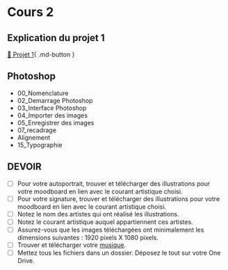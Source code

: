 # Cours 2

## Explication du projet 1
[📁 Projet 1](https://tim-montmorency.com/compendium/582-121%E2%80%93illustration-numerique/projet/projet01){ .md-button }   <br>

## Photoshop
* 00_Nomenclature
* 02_Demarrage Photoshop
* 03_Interface Photoshop
* 04_Importer des images
* 05_Enregistrer des images
* 07_recadrage
* Alignement
* 15_Typographie


## DEVOIR
* [ ] Pour votre autoportrait, trouver et télécharger des illustrations pour votre moodboard en lien avec le courant artistique choisi.
* [ ] Pour votre signature, trouver et télécharger des illustrations pour votre moodboard en lien avec le courant artistique choisi.
* [ ] Notez le nom des artistes qui ont réalisé les illustrations.
* [ ] Notez le courant artistique auquel appartiennent ces artistes.
* [ ] Assurez-vous que les images téléchargées ont minimalement les dimensions suivantes : 1920 pixels X 1080 pixels.
* [ ] Trouver et télécharger votre [musique](https://ytmp3.cc/en13/).
* [ ] Mettez tous les fichiers dans un dossier. Déposez le tout sur votre One Drive. 
